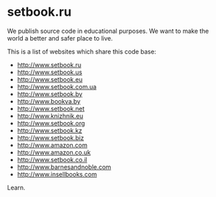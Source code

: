 # setbook.ru

We publish source code in educational purposes. We want to make the world a better and safer place to live.

This is a list of websites which share this code base:

* http://www.setbook.ru
* http://www.setbook.us
* http://www.setbook.eu
* http://www.setbook.com.ua
* http://www.setbook.by
* http://www.bookva.by
* http://www.setbook.net
* http://www.knizhnik.eu
* http://www.setbook.org
* http://www.setbook.kz
* http://www.setbook.biz
* http://www.amazon.com
* http://www.amazon.co.uk
* http://www.setbook.co.il
* http://www.barnesandnoble.com
* http://www.insellbooks.com

Learn.
